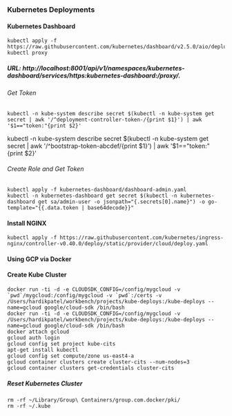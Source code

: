 ### Kubernetes Deployments

#### Kubernetes Dashboard
```
kubectl apply -f https://raw.githubusercontent.com/kubernetes/dashboard/v2.5.0/aio/deploy/recommended.yaml
kubectl proxy
```
##### URL: http://localhost:8001/api/v1/namespaces/kubernetes-dashboard/services/https:kubernetes-dashboard:/proxy/.

###### Get Token
```
kubectl -n kube-system describe secret $(kubectl -n kube-system get secret | awk '/^deployment-controller-token-/{print $1}') | awk '$1=="token:"{print $2}'
```

kubectl -n kube-system describe secret $(kubectl -n kube-system get secret | awk '/^bootstrap-token-abcdef/{print $1}') | awk '$1=="token:"{print $2}'

###### Create Role and Get Token
```
kubectl apply -f kubernetes-dashboard/dashboard-admin.yaml
kubectl -n kubernetes-dashboard get secret $(kubectl -n kubernetes-dashboard get sa/admin-user -o jsonpath="{.secrets[0].name}") -o go-template="{{.data.token | base64decode}}"
```


#### Install NGINX
```
kubectl apply -f https://raw.githubusercontent.com/kubernetes/ingress-nginx/controller-v0.40.0/deploy/static/provider/cloud/deploy.yaml

```

#### Using GCP via Docker

#### Create Kube Cluster
```
docker run -ti -d -e CLOUDSDK_CONFIG=/config/mygcloud -v `pwd`/mygcloud:/config/mygcloud -v `pwd`:/certs -v /Users/hardikpatel/workbench/projects/kube-deploys:/kube-deploys --name=gcloud google/cloud-sdk /bin/bash 
docker run -ti -d -e CLOUDSDK_CONFIG=/config/mygcloud -v /Users/hardikpatel/workbench/projects/kube-deploys:/kube-deploys --name=gcloud google/cloud-sdk /bin/bash 
docker attach gcloud
gcloud auth login
gcloud config set project kube-cits
apt-get install kubectl
gcloud config set compute/zone us-east4-a
gcloud container clusters create cluster-cits --num-nodes=3
gcloud container clusters get-credentials cluster-cits
```

##### Reset Kubernetes Cluster
```
rm -rf ~/Library/Group\ Containers/group.com.docker/pki/
rm -rf ~/.kube

```